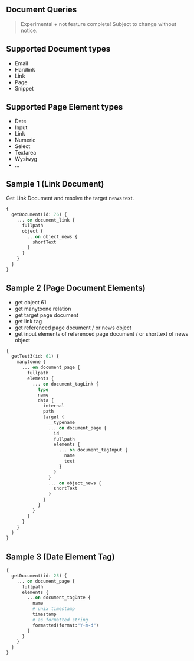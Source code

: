 
## Document Queries

> Experimental + not feature complete! Subject to change without notice.

## Supported Document types

* Email
* Hardlink
* Link
* Page
* Snippet

## Supported Page Element types

* Date
* Input
* Link
* Numeric
* Select
* Textarea
* Wysiwyg
* ...

## Sample 1 (Link Document)

Get Link Document and resolve the target news text.

```graphql
{
  getDocument(id: 76) {
    ... on document_link {
      fullpath
      object {
        ...on object_news {
          shortText
        }
      }      
    }
  }
}

```

## Sample 2 (Page Document Elements)

* get object 61
* get manytoone relation
* get target page document
* get link tag
* get referenced page document / or news object
* get input elements of referenced page document / or shorttext of news object

```graphql
{
  getTest3(id: 61) {
    manytoone {
      ... on document_page {
        fullpath
        elements {
          ... on document_tagLink {
            type
            name
            data {
              internal
              path
              target {
                __typename
                ... on document_page {
                  id
                  fullpath
                  elements {
                    ... on document_tagInput {
                      name
                      text
                    }
                  }
                }
                ... on object_news {
                  shortText
                }
              }
            }
          }
        }
      }
    }
  }
}
```

## Sample 3 (Date Element Tag)

```graphql
{
  getDocument(id: 25) {
    ... on document_page {
      fullpath
      elements {
        ...on document_tagDate {
          name
          # unix timestamp
          timestamp
          # as formatted string
          formatted(format:"Y-m-d")
        }
      }      
    }
  }
}
```
